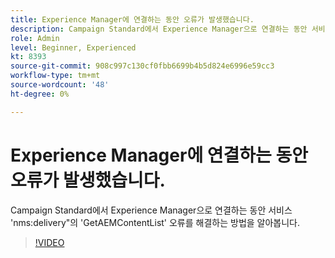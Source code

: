 ```yaml
---
title: Experience Manager에 연결하는 동안 오류가 발생했습니다.
description: Campaign Standard에서 Experience Manager으로 연결하는 동안 서비스 'nms:delivery"의 'GetAEMContentList' 오류를 해결하는 방법을 알아봅니다.
role: Admin
level: Beginner, Experienced
kt: 8393
source-git-commit: 908c997c130cf0fbb6699b4b5d824e6996e59cc3
workflow-type: tm+mt
source-wordcount: '48'
ht-degree: 0%

---
```



# Experience Manager에 연결하는 동안 오류가 발생했습니다.

Campaign Standard에서 Experience Manager으로 연결하는 동안 서비스 &#39;nms:delivery&quot;의 &#39;GetAEMContentList&#39; 오류를 해결하는 방법을 알아봅니다.

>[!VIDEO](https://video.tv.adobe.com/v/335897?quality=12)
